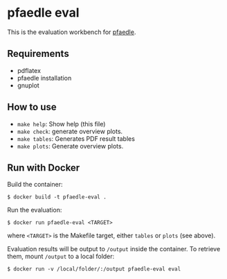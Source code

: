 # pfaedle eval

This is the evaluation workbench for [pfaedle](https://github.com/ad-freiburg/pfaedle).

## Requirements

 * pdflatex
 * pfaedle installation
 * gnuplot

## How to use

 * `make help`: Show help (this file)
 * `make check`: generate overview plots.
 * `make tables`: Generates PDF result tables
 * `make plots`: Generate overview plots.

## Run with Docker

Build the container:

    $ docker build -t pfaedle-eval .

Run the evaluation:

    $ docker run pfaedle-eval <TARGET>

where `<TARGET>` is the Makefile target,  either `tables` or `plots` (see above).

Evaluation results will be output to `/output` inside the container. To retrieve them, mount `/output` to a local folder:

    $ docker run -v /local/folder/:/output pfaedle-eval eval
